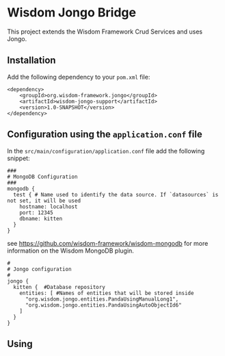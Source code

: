 # Wisdom Jongo Bridge

This project extends the Wisdom Framework Crud Services and uses Jongo.

## Installation

Add the following dependency to your `pom.xml` file:

````
<dependency>
    <groupId>org.wisdom-framework.jongo</groupId>
    <artifactId>wisdom-jongo-support</artifactId>
    <version>1.0-SNAPSHOT</version>
</dependency>
````


## Configuration using the `application.conf` file

In the `src/main/configuration/application.conf` file add the following snippet:

````
###
# MongoDB Configuration
###
mongodb {
  test { # Name used to identify the data source. If `datasources` is not set, it will be used
    hostname: localhost
    port: 12345
    dbname: kitten
  }
}
````
see https://github.com/wisdom-framework/wisdom-mongodb for more information on the Wisdom MongoDB plugin.


````
#
# Jongo configuration
#
jongo {
  kitten {  #Database repository
    entities: [ #Names of entities that will be stored inside
      "org.wisdom.jongo.entities.PandaUsingManualLong1",
      "org.wisdom.jongo.entities.PandaUsingAutoObjectId6"
    ]
  }
}
````

## Using
